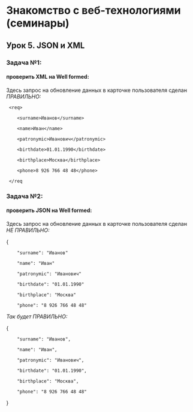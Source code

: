 # Знакомство с веб-технологиями (семинары)
## Урок 5. JSON и XML
### Задача №1: 

#### проверить XML на Well formed:

Здесь запрос на обновление данных в карточке пользователя 
сделан _*ПРАВИЛЬНО:*_

     <req>

        <surname>Иванов</surname>

        <name>Иван</name>

        <patronymic>Иванович</patronymic>

        <birthdate>01.01.1990</birthdate>

        <birthplace>Москва</birthplace>

        <phone>8 926 766 48 48</phone>

     </req

### Задача №2: 

#### проверить JSON на Well formed:

Здесь запрос на обновление данных в карточке пользователя 
сделан _*НЕ ПРАВИЛЬНО:*_

{

        "surname": "Иванов"

        "name": "Иван"

        "patronymic": "Иванович"

        "birthdate": "01.01.1990"

        "birthplace": "Москва"

        "phone": "8 926 766 48 48"

_*Так будет ПРАВИЛЬНО:*_

{

        "surname": "Иванов",

        "name": "Иван",

        "patronymic": "Иванович",

        "birthdate": "01.01.1990",

        "birthplace": "Москва",

        "phone": "8 926 766 48 48"
}